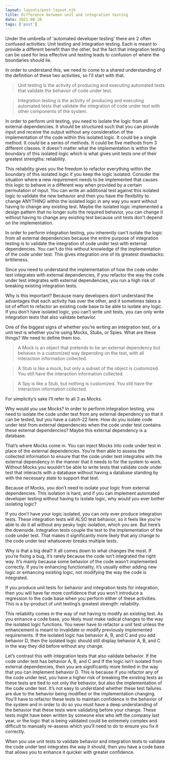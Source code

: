 ```yaml
---
layout: layouts/post-layout.njk
title: Difference between unit and integration testing
date: 2021-08-28
tags: ['post']
---
```

      
Under the umbrella of 'automated developer testing' there are 2 often confused activities: Unit testing and Integration testing. Each is meant to provide a different benefit than the other, but the fact that integration testing can be used for less effective unit testing leads to confusion of where the boundaries should lie.

In order to understand this, <!-- Excerpt Start -->we need to come to a shared understanding of the definition of these two activities<!-- Excerpt End -->, so I'll start with that.

> Unit testing is the activity of producing and executing automated tests that validate the behavior of code under test.

> Integration testing is the activity of producing and executing automated tests that validate the integration of code under test with other components of the system.

In order to perform unit testing, you need to isolate the logic from all external dependencies. It should be structured such that you can provide input and receive the output without any consideration of the implementation of the code within this isolated logic. It could be a single method. It could be a series of methods. It could be five methods from 3 different classes. It doesn't matter what the implementation is within the boundary of this isolated logic which is what gives unit tests one of their greatest strengths: reliability.

This reliability gives you the freedom to refactor everything within the boundary of this isolated logic if you keep the logic isolated. Consider the situation where a new requirement needs to be implemented that causes this logic to behave in a different way when provided by a certain permutation of input. You can write an additional test against this isolated logic to validate the new behavior and then you have the flexibility to change ANYTHING within the isolated logic in any way you want without having to change any existing test. Maybe the isolated logic implemented a design pattern that no longer suits the required behavior, you can change it without having to change any existing test because unit tests don't depend on the implementation.

In order to perform integration testing, you inherently can't isolate the logic from all external dependencies because the entire purpose of integration testing is to validate the integration of code under test with external dependencies. You can't do this without knowledge of the implementation of the code under test. This gives integration one of its greatest drawbacks: brittleness.

Since you need to understand the implementation of how the code under test integrates with external dependencies, if you refactor the way the code under test integrates with external dependencies, you run a high risk of breaking existing integration tests.

Why is this important? Because many developers don’t understand the advantages that each activity has over the other, and it sometimes takes a lot of effort to refactor an existing code base to be able to isolate any logic.  If you don’t have isolated logic, you can’t write unit tests, you can only write integration tests that also validate behavior.

One of the biggest signs of whether you’re writing an integration test, or a unit test is whether you’re using Mocks, Stubs, or Spies.  What are these things?  We need to define them too.

> A Mock is an object that pretends to be an external dependency but behaves in a customized way depending on the test, with all interaction information collected.

> A Stub is like a mock, but only a subset of the object is customized.  You still have the interaction information collected.

> A Spy is like a Stub, but nothing is customized.  You still have the interaction information collected.

For simplicity’s sake I’ll refer to all 3 as Mocks.

Why would you use Mocks?  In order to perform integration testing, you need to isolate the code under test from any external dependency so that it can be tested, but you have a catch-22 here.  How do you isolate code under test from external dependencies when the code under test contains these external dependencies?  Maybe this external dependency is a database.

That’s where Mocks come in.  You can inject Mocks into code under test in place of the external dependencies. You’re then able to assess the collected information to ensure that the code under test integrates with the external dependency in the manner that it needs to for the system to work.  Without Mocks you wouldn’t be able to write tests that validate code under test that interacts with a database without having a database standing by with the necessary state to support that test.

Because of Mocks, you don’t need to isolate your logic from external dependencies.  This isolation is hard, and if you can implement automated developer testing without having to isolate logic, why would you ever bother isolating logic?

If you don’t have your logic isolated, you can only ever produce integration tests.  These integration tests will ALSO test behavior, so it feels like you’re able to do it all without any pesky logic isolation, which you are.  But here’s the downside.  Integration tests couple the test to the implementation of the code under test.  That makes it significantly more likely that any change to the code under test whatsoever breaks multiple tests.

Why is that a big deal?  It all comes down to what changes the most.  If you’re fixing a bug, it’s rarely because the code isn’t integrated the right way.  It’s mainly because some behavior of the code wasn’t implemented correctly.  If you’re enhancing functionality, it’s usually either adding new logic or enhancing existing logic, not modifying the way the code is integrated.

If you produce unit tests for behavior and integration tests for integration, then you will have far more confidence that you won’t introduce a regression to the code base when you perform either of these activities.  This is a by-product of unit testing’s greatest strength: reliability.

This reliability comes in the way of not having to modify an existing test.  As you enhance a code base, you likely must make radical changes to the way the isolated logic functions.  You never have to refactor a unit test unless the enhancement is meant to invalidate or modify previously implemented requirements.  If the isolated logic has behavior A, B, and C and you add behavior D, then the isolated logic should still display behavior A, B, and C in the way they did before without any change.

Let’s contrast this with integration tests that also validate behavior.  If the code under test has behavior A, B, and C and If the logic isn’t isolated from external dependencies, then you are significantly more limited in the way that you can implement behavior D.  This is because if you refactor any of the code under test, you have a higher risk of breaking the existing tests as these tests are tied to not only the behavior, but also the implementation of the code under test.  It’s not easy to understand whether these test failures are due to the behavior being modified or the implementation changing.  You’ll have to refactor these tests to maintain confidence in the behavior of the system and in order to do so you must have a deep understanding of the behavior that these tests were validating before your change. These tests might have been written by someone else who left the company last year, or the logic that is being validated could be extremely complex and difficult to manually re-assess which you’ll need to do to ensure you fix it correctly.

When you use unit tests to validate behavior and integration tests to validate the code under test integrates the way it should, then you have a code base that allows you to enhance it quicker with greater confidence.
